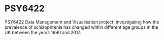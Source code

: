 # PSY6422
PSY6422 Data Management and Visualisation project, investigating how the prevalence of schizophrenia has changed within different age groups in the UK between the years 1990 and 2017.
